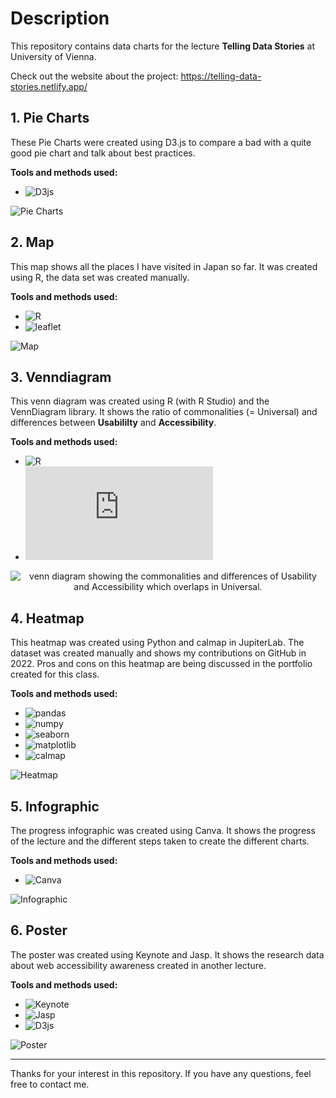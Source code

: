 # Description
This repository contains data charts for the lecture <b>Telling Data Stories</b> at University of Vienna.

Check out the website about the project: https://telling-data-stories.netlify.app/

## 1. Pie Charts

These Pie Charts were created using D3.js to compare a bad with a quite good pie chart and talk about best practices.

<b>Tools and methods used:</b>
- ![D3js](https://d3js.org/)

![Pie Charts](https://github.com/YuriDevAT/telling-data-stories/blob/main/D3/piecharts.png)

## 2. Map

This map shows all the places I have visited in Japan so far. It was created using R, the data set was created manually.

<b>Tools and methods used:</b>
- ![R](https://www.r-project.org/)
- ![leaflet](https://rstudio.github.io/leaflet/)

![Map](https://github.com/YuriDevAT/telling-data-stories/blob/main/R/japan_map.png)

## 3. Venndiagram

This venn diagram was created using R (with R Studio) and the VennDiagram library. It shows the ratio of commonalities (= Universal) and differences between <b>Usabililty</b> and <b>Accessibility</b>.

<b>Tools and methods used:</b>
- ![R](https://www.r-project.org/)
- ![library VennDiagram](https://cran.r-project.org/web/packages/VennDiagram/VennDiagram.pdf)

<div align="center">
  
![venn diagram showing the commonalities and differences of Usability and Accessibility which overlaps in Universal.](https://github.com/YuriDevAT/telling-data-stories/blob/main/R/venndiagram.png)
  
</div>

## 4. Heatmap

This heatmap was created using Python and calmap in JupiterLab. The dataset was created manually and shows my contributions on GitHub in 2022. Pros and cons on this heatmap are being discussed in the portfolio created for this class.

<b>Tools and methods used:</b>
- ![pandas](https://pandas.pydata.org/)
- ![numpy](https://numpy.org/)
- ![seaborn](https://seaborn.pydata.org/)
- ![matplotlib](https://matplotlib.org/)
- ![calmap](https://pythonhosted.org/calmap/)

![Heatmap](https://github.com/YuriDevAT/telling-data-stories/blob/main/Python/heatmap.png)

## 5. Infographic

The progress infographic was created using Canva. It shows the progress of the lecture and the different steps taken to create the different charts.

<b>Tools and methods used:</b>
- ![Canva]()

![Infographic](https://github.com/YuriDevAT/telling-data-stories/blob/main/images/infographic.png)

## 6. Poster

The poster was created using Keynote and Jasp. It shows the research data about web accessibility awareness created in another lecture.

<b>Tools and methods used:</b>
- ![Keynote](https://www.apple.com/keynote/)
- ![Jasp](https://jasp-stats.org/)
- ![D3js](https://d3js.org/)

![Poster](https://github.com/YuriDevAT/telling-data-stories/blob/main/images/poster.png)

___

Thanks for your interest in this repository. If you have any questions, feel free to contact me.